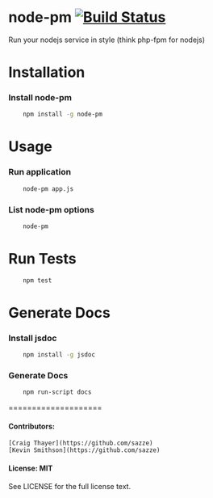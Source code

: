 node-pm [![Build Status](https://travis-ci.org/sazze/node-pm.png?branch=master/master)](https://travis-ci.org/sazze/node-pm)
====================

Run your nodejs service in style (think php-fpm for nodejs)


Installation
====================

### Install node-pm

``` bash
    npm install -g node-pm
```

Usage
====================

### Run application

``` bash
    node-pm app.js
```

### List node-pm options

``` bash
    node-pm
```

Run Tests
====================

``` bash
    npm test
```

Generate Docs
====================

### Install jsdoc

``` bash
    npm install -g jsdoc
```

### Generate Docs

``` bash
    npm run-script docs
```

====================

#### Contributors:
    [Craig Thayer](https://github.com/sazze)
    [Kevin Smithson](https://github.com/sazze)

#### License: MIT

See LICENSE for the full license text.
